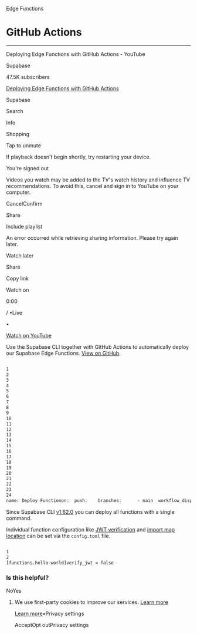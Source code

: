 Edge Functions

# GitHub Actions

* * *

Deploying Edge Functions with GitHub Actions - YouTube

Supabase

47.5K subscribers

[Deploying Edge Functions with GitHub Actions](https://www.youtube.com/watch?v=l2KlzGrhB6w)

Supabase

Search

Info

Shopping

Tap to unmute

If playback doesn't begin shortly, try restarting your device.

You're signed out

Videos you watch may be added to the TV's watch history and influence TV recommendations. To avoid this, cancel and sign in to YouTube on your computer.

CancelConfirm

Share

Include playlist

An error occurred while retrieving sharing information. Please try again later.

Watch later

Share

Copy link

Watch on

0:00

/ •Live

•

[Watch on YouTube](https://www.youtube.com/watch?v=l2KlzGrhB6w "Watch on YouTube")

Use the Supabase CLI together with GitHub Actions to automatically deploy our Supabase Edge Functions. [View on GitHub](https://github.com/supabase/supabase/tree/master/examples/edge-functions/supabase/functions/github-action-deploy).

```flex

1
2
3
4
5
6
7
8
9
10
11
12
13
14
15
16
17
18
19
20
21
22
23
24
name: Deploy Functionon:  push:    branches:      - main  workflow_dispatch:jobs:  deploy:    runs-on: ubuntu-latest    env:      SUPABASE_ACCESS_TOKEN: YOUR_SUPABASE_ACCESS_TOKEN      PROJECT_ID: YOUR_SUPABASE_PROJECT_ID    steps:      - uses: actions/checkout@v4      - uses: supabase/setup-cli@v1        with:          version: latest      - run: supabase functions deploy --project-ref $PROJECT_ID
```

Since Supabase CLI [v1.62.0](https://github.com/supabase/cli/releases/tag/v1.62.0) you can deploy all functions with a single command.

Individual function configuration like [JWT verification](https://supabase.com/docs/guides/cli/config#functions.function_name.verify_jwt) and [import map location](https://supabase.com/docs/guides/cli/config#functions.function_name.import_map) can be set via the `config.toml` file.

```flex

1
2
[functions.hello-world]verify_jwt = false
```

### Is this helpful?

NoYes

1. We use first-party cookies to improve our services. [Learn more](https://supabase.com/privacy#8-cookies-and-similar-technologies-used-on-our-european-services)



   [Learn more](https://supabase.com/privacy#8-cookies-and-similar-technologies-used-on-our-european-services)•Privacy settings





   AcceptOpt outPrivacy settings